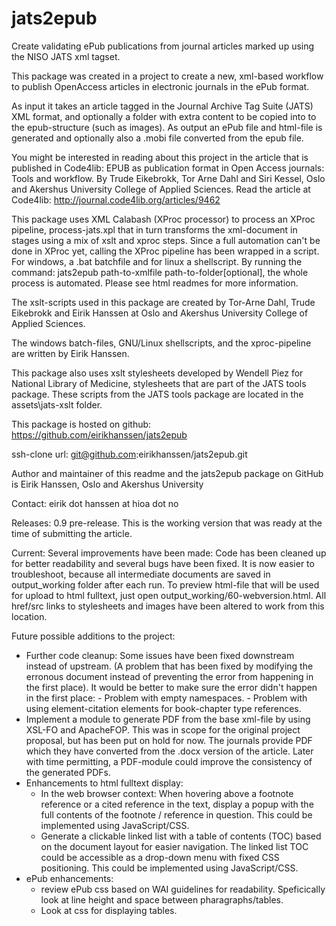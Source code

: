 jats2epub
=========

Create validating ePub publications from journal articles marked up using the NISO JATS xml tagset.

This package was created in a project to create a new, xml-based workflow to publish OpenAccess articles in electronic journals in the ePub format.

As input it takes an article tagged in the Journal Archive Tag Suite (JATS) XML format, and optionally a folder with extra content to be copied into to the epub-structure (such as images). As output an ePub file and html-file is generated and optionally also a .mobi file converted from the epub file.

You might be interested in reading about this project in the article that is published in Code4lib: EPUB as publication format in Open Access journals: Tools and workflow. By Trude Eikebrokk, Tor Arne Dahl and Siri Kessel, Oslo and Akershus University College of Applied Sciences. Read the article at Code4lib: http://journal.code4lib.org/articles/9462

This package uses XML Calabash (XProc processor) to process an XProc pipeline, process-jats.xpl that in turn transforms the xml-document in stages using a mix of xslt and xproc steps. Since a full automation can't be done in XProc yet, calling the XProc pipeline has been wrapped in a script. For windows, a .bat batchfile and for linux a shellscript. By running the command: jats2epub path-to-xmlfile path-to-folder[optional], the whole process is automated. Please see html readmes for more information.

The xslt-scripts used in this package are created by Tor-Arne Dahl, Trude Eikebrokk and Eirik Hanssen at Oslo and Akershus University College of Applied Sciences.

The windows batch-files, GNU/Linux shellscripts, and the xproc-pipeline are written by Eirik Hanssen. 

This package also uses xslt stylesheets developed by Wendell Piez for National Library of Medicine, stylesheets that are part of the JATS tools package. These scripts from the JATS tools package are located in the assets\jats-xslt folder.

This package is hosted on github: https://github.com/eirikhanssen/jats2epub

ssh-clone url: git@github.com:eirikhanssen/jats2epub.git

Author and maintainer of this readme and the jats2epub package on GitHub is Eirik Hanssen, Oslo and Akershus University

Contact: eirik dot hanssen at hioa dot no

Releases:
0.9 pre-release. This is the working version that was ready at the time of submitting the article.

Current:
Several improvements have been made: Code has been cleaned up for better readability and several bugs have been fixed.
It is now easier to troubleshoot, because all intermediate documents are saved in output_working folder after each run.
To preview html-file that will be used for upload to html fulltext, just open output_working/60-webversion.html. All 
href/src links to stylesheets and images have been altered to work from this location.

Future possible additions to the project:
- Further code cleanup:
    Some issues have been fixed downstream instead of upstream. (A problem that has been fixed by modifying the 
    erronous document instead of preventing the error from happening in the first place).
    It would be better to make sure the error didn't happen in the first place:
      - Problem with empty namespaces.
      - Problem with using element-citation elements for book-chapter type references.
- Implement a module to generate PDF from the base xml-file by using XSL-FO and ApacheFOP.
    This was in scope for the original project proposal, but has been put on hold for now. The journals provide PDF which
    they have converted from the .docx version of the article. Later with time permitting, a PDF-module could 
    improve the consistency of the generated PDFs.
- Enhancements to html fulltext display:
  - In the web browser context: When hovering above a footnote reference or a cited reference in the text, display a popup
    with the full contents of the footnote / reference in question. This could be implemented using JavaScript/CSS.
  - Generate a clickable linked list with a table of contents (TOC) based on the document layout for easier navigation.       The linked list TOC could be accessible as a drop-down menu with fixed CSS positioning. 
    This could be implemented using JavaScript/CSS.
- ePub enhancements:
  - review ePub css based on WAI guidelines for readability. Speficically look at line height and space between              pharagraphs/tables.
  - Look at css for displaying tables.
